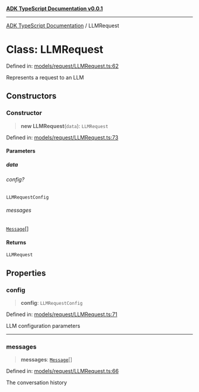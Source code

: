 [**ADK TypeScript Documentation v0.0.1**](../README.md)

***

[ADK TypeScript Documentation](../globals.md) / LLMRequest

# Class: LLMRequest

Defined in: [models/request/LLMRequest.ts:62](https://github.com/pontus-devoteam/adk-typescript/blob/9fe8a397cfb495545a029b2d9b6f8a0adf2c2de5/src/models/request/LLMRequest.ts#L62)

Represents a request to an LLM

## Constructors

### Constructor

> **new LLMRequest**(`data`): `LLMRequest`

Defined in: [models/request/LLMRequest.ts:73](https://github.com/pontus-devoteam/adk-typescript/blob/9fe8a397cfb495545a029b2d9b6f8a0adf2c2de5/src/models/request/LLMRequest.ts#L73)

#### Parameters

##### data

###### config?

`LLMRequestConfig`

###### messages

[`Message`](../interfaces/Message.md)[]

#### Returns

`LLMRequest`

## Properties

### config

> **config**: `LLMRequestConfig`

Defined in: [models/request/LLMRequest.ts:71](https://github.com/pontus-devoteam/adk-typescript/blob/9fe8a397cfb495545a029b2d9b6f8a0adf2c2de5/src/models/request/LLMRequest.ts#L71)

LLM configuration parameters

***

### messages

> **messages**: [`Message`](../interfaces/Message.md)[]

Defined in: [models/request/LLMRequest.ts:66](https://github.com/pontus-devoteam/adk-typescript/blob/9fe8a397cfb495545a029b2d9b6f8a0adf2c2de5/src/models/request/LLMRequest.ts#L66)

The conversation history
